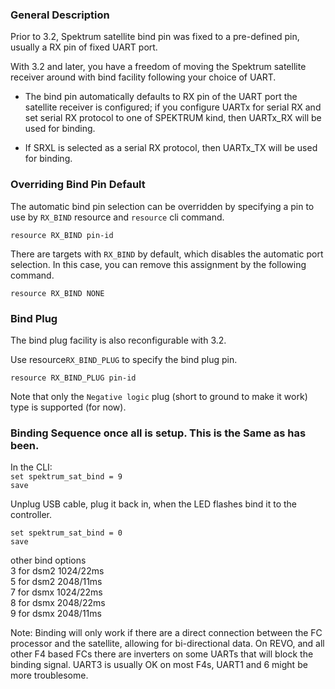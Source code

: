 ### General Description

Prior to 3.2, Spektrum satellite bind pin was fixed to a pre-defined pin, usually a RX pin of fixed UART port.

With 3.2 and later, you have a freedom of moving the Spektrum satellite receiver around with bind facility following your choice of UART.

- The bind pin automatically defaults to RX pin of the UART port the satellite receiver is configured; if you configure UARTx for serial RX and set serial RX protocol to one of SPEKTRUM kind, then UARTx_RX will be used for binding.

- If SRXL is selected as a serial RX protocol, then UARTx_TX will be used for binding.

### Overriding Bind Pin Default

The automatic bind pin selection can be overridden by specifying a pin to use by `RX_BIND` resource and `resource` cli command.
```
resource RX_BIND pin-id
```

There are targets with `RX_BIND` by default, which disables the automatic port selection. In this case, you can remove this assignment by the following command.
```
resource RX_BIND NONE
```

### Bind Plug

The bind plug facility is also reconfigurable with 3.2.

Use resource`RX_BIND_PLUG` to specify the bind plug pin.
```
resource RX_BIND_PLUG pin-id
```

Note that only the `Negative logic` plug (short to ground to make it work) type is supported (for now).


### Binding Sequence once all is setup. This is the Same as has been.
In the CLI:   
`set spektrum_sat_bind = 9  `   
`save  `   

Unplug USB cable, plug it back in, when the LED flashes bind it to the controller.   

`set spektrum_sat_bind = 0   `   
`save  `   

other bind options  
3 for dsm2 1024/22ms  
5 for dsm2 2048/11ms  
7 for dsmx 1024/22ms  
8 for dsmx 2048/22ms  
9 for dsmx 2048/11ms  

Note: Binding will only work if there are a direct connection between the FC processor and the satellite, allowing for bi-directional data. On REVO, and all other F4 based FCs there are inverters on some UARTs that will block the binding signal. UART3 is usually OK on most F4s, UART1 and 6 might be more troublesome.  